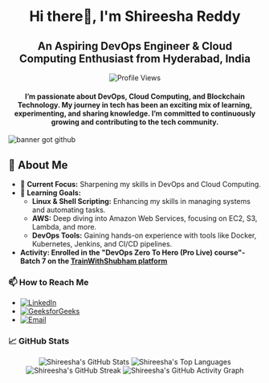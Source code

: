 <h1 align="center">Hi there👋, I'm Shireesha Reddy</h1>
<h2 align="center">An Aspiring DevOps Engineer & Cloud Computing Enthusiast from Hyderabad, India</h2>
<p align="center">
    <img src="https://komarev.com/ghpvc/?username=shireesharedddy&style=flat-square&color=blue" alt="Profile Views"/>
</p>
<p align="center">
   <h4 align="center">I’m passionate about <strong>DevOps</strong>, <strong>Cloud Computing</strong>, and <strong>Blockchain Technology</strong>. My journey in tech has been an exciting mix of learning, experimenting, and sharing knowledge. I’m committed to continuously growing and contributing to the tech community.</h4>
</p>

![banner got github](https://github.com/user-attachments/assets/bf0e0aaa-a1f3-4a42-9802-4e578fd1e0ae)


<h2>💬 About Me</h2>
<ul>
 <li>🔭 <strong>Current Focus:</strong> Sharpening my skills in DevOps and Cloud Computing.</li>
    <li>🌱 <strong>Learning Goals:</strong>
        <ul>
            <li><strong>Linux & Shell Scripting:</strong> Enhancing my skills in managing systems and automating tasks.</li>
            <li><strong>AWS:</strong> Deep diving into Amazon Web Services, focusing on EC2, S3, Lambda, and more.</li>
            <li><strong>DevOps Tools:</strong> Gaining hands-on experience with tools like Docker, Kubernetes, Jenkins, and CI/CD pipelines.</li>
        </ul>
    </li>
    <li><b>Activity: Enrolled in the "DevOps Zero To Hero (Pro Live) course"- Batch 7 on the <a href="https://www.trainwithshubham.com/" target="_blank">TrainWithShubham platform</a></b></li>
</ul>

<h3>📫 How to Reach Me</h3>
<ul>
    <li>
        <a href="https://www.linkedin.com/in/shireesha-reddy-/" target="_blank">
            <img alt="LinkedIn" src="https://img.shields.io/badge/LinkedIn-0077B5?style=flat-square&logo=linkedin&logoColor=white"/>
        </a>
    </li>
    <li>
        <a href="https://www.geeksforgeeks.org/user/shireesharedm1fs/" target="_blank">
            <img alt="GeeksforGeeks" src="https://img.shields.io/badge/GeeksforGeeks-5F9B5F?style=flat-square&logo=geeksforgeeks&logoColor=white"/>
        </a>
    </li>
    <li>
        <a href="mailto:shireeshareddymarepally@gmail.com">
            <img alt="Email" src="https://img.shields.io/badge/Email-D14836?style=flat-square&logo=gmail&logoColor=white"/>
        </a>
    </li>
</ul>

<h3>📈 GitHub Stats</h3>
<p align="center">
    <img src="https://github-readme-stats.vercel.app/api?username=shireesharedddy&show_icons=true&hide=prs,issues&theme=radical" alt="Shireesha's GitHub Stats"/>
    <img src="https://github-readme-stats.vercel.app/api/top-langs/?username=shireesharedddy&layout=compact&theme=radical" alt="Shireesha's Top Languages"/>
    <img src="https://github-readme-streak-stats.herokuapp.com/?user=shireesharedddy&theme=radical" alt="Shireesha's GitHub Streak"/>
    <img src="https://github-readme-activity-graph.vercel.app/graph?username=shireesharedddy" alt="Shireesha's GitHub Activity Graph"/>
</p>
